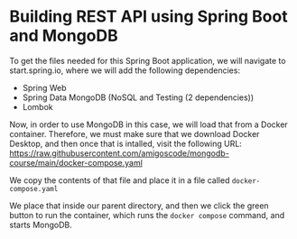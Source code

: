 # Building REST API using Spring Boot and MongoDB

To get the files needed for this Spring Boot application, we will navigate to start.spring.io, where we will add the following dependencies:
- Spring Web
- Spring Data MongoDB (NoSQL and Testing (2 dependencies))
- Lombok

Now, in order to use MongoDB in this case, we will load that from a Docker container.
Therefore, we must make sure that we download Docker Desktop, and then once that is intalled,
visit the following URL: https://raw.githubusercontent.com/amigoscode/mongodb-course/main/docker-compose.yaml

We copy the contents of that file and place it in a file called `docker-compose.yaml`

We place that inside our parent directory, and then we click the green button to run the container, which runs the `docker compose` command,
and starts MongoDB.


